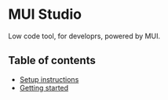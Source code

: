 # MUI Studio

Low code tool, for developrs, powered by MUI.

## Table of contents

- [Setup instructions](./setup.md)
- [Getting started](./getting-started.md)
